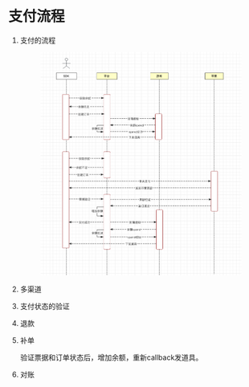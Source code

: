# 支付流程

1.  支付的流程



    <figure><img src="../../.gitbook/assets/image.png" alt=""><figcaption></figcaption></figure>
2. 多渠道
3. 支付状态的验证
4. 退款
5.  补单

    验证票据和订单状态后，增加余额，重新callback发道具。
6. 对账
